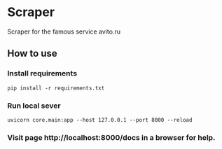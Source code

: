 # Scraper

Scraper for the famous service avito.ru

## How to use

### Install requirements

```pip install -r requirements.txt```

### Run local sever

```uvicorn core.main:app --host 127.0.0.1 --port 8000 --reload```

### Visit page http://localhost:8000/docs in a browser for help.


